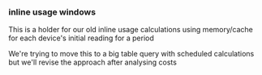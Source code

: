 ### inline usage windows

This is a holder for our old inline usage calculations using memory/cache for each device's initial reading for a period

We're trying to move this to a big table query with scheduled calculations but we'll revise the approach after 
analysing costs
